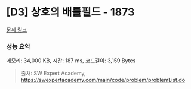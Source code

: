 # [D3] 상호의 배틀필드 - 1873 

[문제 링크](https://swexpertacademy.com/main/code/problem/problemDetail.do?contestProbId=AV5LyE7KD2ADFAXc) 

### 성능 요약

메모리: 34,000 KB, 시간: 187 ms, 코드길이: 3,159 Bytes



> 출처: SW Expert Academy, https://swexpertacademy.com/main/code/problem/problemList.do
